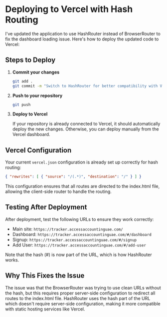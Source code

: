 # Deploying to Vercel with Hash Routing

I've updated the application to use HashRouter instead of BrowserRouter to fix the dashboard loading issue. Here's how to deploy the updated code to Vercel:

## Steps to Deploy

1. **Commit your changes**

   ```bash
   git add .
   git commit -m "Switch to HashRouter for better compatibility with Vercel deployment"
   ```

2. **Push to your repository**

   ```bash
   git push
   ```

3. **Deploy to Vercel**

   If your repository is already connected to Vercel, it should automatically deploy the new changes. Otherwise, you can deploy manually from the Vercel dashboard.

## Vercel Configuration

Your current `vercel.json` configuration is already set up correctly for hash routing:

```json
{ "rewrites": [ { "source": "/(.*)", "destination": "/" } ] }
```

This configuration ensures that all routes are directed to the index.html file, allowing the client-side router to handle the routing.

## Testing After Deployment

After deployment, test the following URLs to ensure they work correctly:

- Main site: `https://tracker.accessaccountinguae.com/`
- Dashboard: `https://tracker.accessaccountinguae.com/#/dashboard`
- Signup: `https://tracker.accessaccountinguae.com/#/signup`
- Add User: `https://tracker.accessaccountinguae.com/#/add-user`

Note that the hash (#) is now part of the URL, which is how HashRouter works.

## Why This Fixes the Issue

The issue was that the BrowserRouter was trying to use clean URLs without the hash, but this requires proper server-side configuration to redirect all routes to the index.html file. HashRouter uses the hash part of the URL which doesn't require server-side configuration, making it more compatible with static hosting services like Vercel.